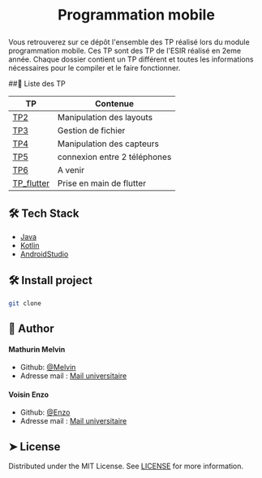 # <p align="center">Programmation mobile</p>
  
Vous retrouverez sur ce dépôt l'ensemble des TP réalisé lors du module programmation mobile.  Ces TP sont des TP de l'ESIR réalisé en 2eme année.
Chaque dossier contient un TP différent et toutes les informations nécessaires pour le compiler et le faire fonctionner.

##📱 Liste des TP
        
| TP | Contenue | 
| -------- | -------- | 
| [TP2](https://github.com/ghost-hikaru/ProgrammationMobile/tree/main/TP2)    | Manipulation des layouts    |
| [TP3](https://github.com/ghost-hikaru/ProgrammationMobile/tree/main/TP3)    | Gestion de fichier    | 
| [TP4](https://github.com/ghost-hikaru/ProgrammationMobile/tree/main/TP4)    | Manipulation des capteurs    | 
| [TP5](https://github.com/ghost-hikaru/ProgrammationMobile/tree/main/TP5)    | connexion entre 2 téléphones    | 
| [TP6](https://github.com/ghost-hikaru/ProgrammationMobile/tree/main/TP6)    | A venir    | 
| [TP_flutter](https://github.com/ghost-hikaru/ProgrammationMobile/tree/main/)| Prise en main de flutter    | 
        


## 🛠️ Tech Stack
- [Java](https://www.java.com/fr/)
- [Kotlin](https://kotlinlang.org)
- [AndroidStudio](https://www.google.com/search?client=safari&rls=en&q=android+studio&ie=UTF-8&oe=UTF-8)
    
## 🛠️ Install project    
```bash
git clone 
```

## 🙇 Author
#### Mathurin Melvin
- Github: [@Melvin](https://github.com/ghost-hikaru)
- Adresse mail : [Mail universitaire](melvin.mathurin@etudiant.univ-rennes.fr)
#### Voisin Enzo
- Github: [@Enzo](https://github.com/Slonev0)
- Adresse mail : [Mail universitaire](enzo.voisin@etudiant.univ-rennes.fr)
        
## ➤ License
Distributed under the MIT License. See [LICENSE](LICENSE) for more information.
        
